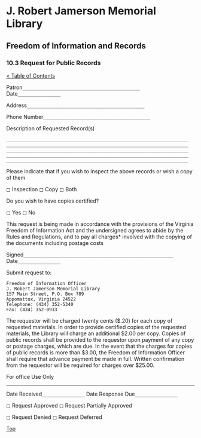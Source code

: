 [0]: ../README.md
[10.3]: public-records-request.md

# J. Robert Jamerson Memorial Library
## Freedom of Information and Records
### 10.3 Request for Public Records
[< Table of Contents][0]

Patron``____________________________________________`` Date``________________``

Address``____________________________________________``

Phone Number``________________________________________``

Description of Requested Record(s)
```
____________________________________________________________________
____________________________________________________________________
____________________________________________________________________
____________________________________________________________________
____________________________________________________________________
```
Please indicate that if you wish to inspect the above records or wish a copy of them

◻ Inspection    ◻ Copy    ◻ Both

Do you wish to have copies certified?

◻ Yes    ◻ No

This request is being made in accordance with the provisions of the Virginia Freedom of Information Act and the undersigned agrees to abide by the Rules and Regulations, and to pay all charges* involved with the copying of the documents including postage costs

Signed``________________________________________________________`` Date``________________``

Submit request to:
```
Freedom of Information Officer
J. Robert Jamerson Memorial Library
157 Main Street, P.O. Box 789
Appomattox, Virginia 24522
Telephone: (434) 352-5340
Fax: (434) 352-0933
```

The requestor will be charged twenty cents ($.20) for each copy of requested materials. In order to provide certified copies of the requested materials, the Library will charge an additional $2.00 per copy. Copies of public records shall be provided to the requestor upon payment of any copy or postage charges, which are due. In the event that the charges for copies of public records is more than $3.00, the Freedom of Information Officer shall require that advance payment be made in full. Written confirmation from the requestor will be required for charges over $25.00.

For office Use Only

---

Date Received``________________``    Date Response Due``________________``

◻ Request Approved    ◻ Request Partially Approved

◻ Request Denied    ◻ Request Deferred

[Top][10.3]
